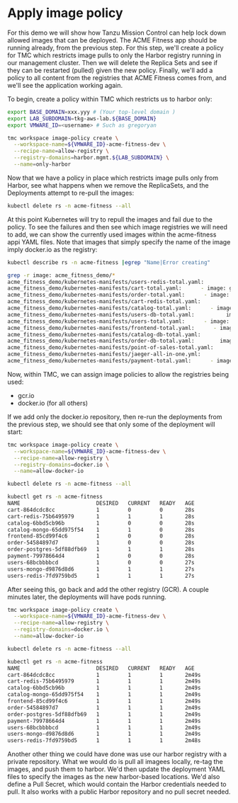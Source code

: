 # Apply image policy

For this demo we will show how Tanzu Mission Control can help lock down allowed images that can be deployed.  The ACME Fitness app should be running already, from the previous step.  For this step, we'll create a policy for TMC which restricts image pulls to only the Harbor registry running in our management cluster.  Then we will delete the Replica Sets and see if they can be restarted (pulled) given the new policy.  Finally, we'll add a policy to all content from the registries that ACME Fitness comes from, and we'll see the application working again.

To begin, create a policy within TMC which restricts us to harbor only:

```bash
export BASE_DOMAIN=xxx.yyy # (Your top-level domain )
export LAB_SUBDOMAIN=tkg-aws-lab.${BASE_DOMAIN}
export VMWARE_ID=<username> # Such as gregoryan

tmc workspace image-policy create \
  --workspace-name=${VMWARE_ID}-acme-fitness-dev \
  --recipe-name=allow-registry \
  --registry-domains=harbor.mgmt.${LAB_SUBDOMAIN} \
  --name=only-harbor

```
Now that we have a policy in place which restricts image pulls only from Harbor, see what happens when we remove the ReplicaSets, and the Deployments attempt to re-pull the images:

```bash
kubectl delete rs -n acme-fitness --all
```

At this point Kubernetes will try to repull the images and fail due to the policy.  To see the failures and then see which image registries we will need to add, we can show the currently used images within the acme-fitness appi YAML files.  Note that images that simply specify the name of the image imply docker.io as the registry:

```bash
kubectl describe rs -n acme-fitness |egrep "Name|Error creating"

grep -r image: acme_fitness_demo/*
acme_fitness_demo/kubernetes-manifests/users-redis-total.yaml:          image: bitnami/redis
acme_fitness_demo/kubernetes-manifests/cart-total.yaml:      - image: gcr.io/vmwarecloudadvocacy/acmeshop-cart:latest
acme_fitness_demo/kubernetes-manifests/order-total.yaml:      - image: gcr.io/vmwarecloudadvocacy/acmeshop-order:latest
acme_fitness_demo/kubernetes-manifests/cart-redis-total.yaml:          image: bitnami/redis
acme_fitness_demo/kubernetes-manifests/catalog-total.yaml:      - image: gcr.io/vmwarecloudadvocacy/acmeshop-catalog:latest
acme_fitness_demo/kubernetes-manifests/users-db-total.yaml:          image: mongo:4
acme_fitness_demo/kubernetes-manifests/users-total.yaml:      - image: gcr.io/vmwarecloudadvocacy/acmeshop-user:latest
acme_fitness_demo/kubernetes-manifests/frontend-total.yaml:      - image: gcr.io/vmwarecloudadvocacy/acmeshop-front-end:latest
acme_fitness_demo/kubernetes-manifests/catalog-db-total.yaml:          image: mongo:4
acme_fitness_demo/kubernetes-manifests/order-db-total.yaml:        image: postgres:9.5
acme_fitness_demo/kubernetes-manifests/point-of-sales-total.yaml:      - image: gcr.io/vmwarecloudadvocacy/acmeshop-pos:v0.1.0-beta
acme_fitness_demo/kubernetes-manifests/jaeger-all-in-one.yml:              image: jaegertracing/all-in-one
acme_fitness_demo/kubernetes-manifests/payment-total.yaml:      - image: gcr.io/vmwarecloudadvocacy/acmeshop-payment:latest
```

Now, within TMC, we can assign image policies to allow the registries being used:
- gcr.io
- docker.io (for all others)

If we add only the docker.io repository, then re-run the deployments from the previous step, we should see that only some of the deployment will start:

```bash
tmc workspace image-policy create \
  --workspace-name=${VMWARE_ID}-acme-fitness-dev \
  --recipe-name=allow-registry \
  --registry-domains=docker.io \
  --name=allow-docker-io

kubectl delete rs -n acme-fitness --all

kubectl get rs -n acme-fitness
NAME                        DESIRED   CURRENT   READY   AGE
cart-864dcdc8cc             1         0         0       28s
cart-redis-75b6495979       1         1         1       28s
catalog-6bbd5cb96b          1         0         0       28s
catalog-mongo-65dd975f54    1         1         0       28s
frontend-85cd99f4c6         1         0         0       28s
order-54584897d7            1         0         0       28s
order-postgres-5df88dfb69   1         1         1       28s
payment-79978664d4          1         0         0       28s
users-68bcbbbbcd            1         0         0       27s
users-mongo-d9876d8d6       1         1         1       27s
users-redis-7fd9759bd5      1         1         1       27s
```

After seeing this, go back and add the other registry (GCR).  A couple minutes later, the deployments will have pods running.

```bash
tmc workspace image-policy create \
  --workspace-name=${VMWARE_ID}-acme-fitness-dev \
  --recipe-name=allow-registry \
  --registry-domains=docker.io \
  --name=allow-docker-io

kubectl delete rs -n acme-fitness --all

kubectl get rs -n acme-fitness
NAME                        DESIRED   CURRENT   READY   AGE
cart-864dcdc8cc             1         1         1       2m49s
cart-redis-75b6495979       1         1         1       2m49s
catalog-6bbd5cb96b          1         1         1       2m49s
catalog-mongo-65dd975f54    1         1         1       2m49s
frontend-85cd99f4c6         1         1         1       2m49s
order-54584897d7            1         1         1       2m49s
order-postgres-5df88dfb69   1         1         1       2m49s
payment-79978664d4          1         1         1       2m49s
users-68bcbbbbcd            1         1         1       2m49s
users-mongo-d9876d8d6       1         1         1       2m49s
users-redis-7fd9759bd5      1         1         1       2m48s
```
Another other thing we could have done was use our harbor registry with a private repository.  What we would do is pull all imagees locally, re-tag the images, and push them to harbor.  We'd then update the deployment YAML files to specify the images as the new harbor-based locations.  We'd also define a Pull Secret, which would contain the Harbor credentials needed to pull.  It also works with a public Harbor repository and no pull secret needed. 
